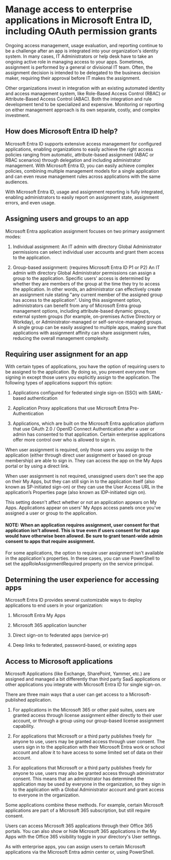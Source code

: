 # Manage access to enterprise applications in Microsoft Entra ID, including OAuth permission grants

Ongoing access management, usage evaluation, and reporting continue to be a challenge after an app is integrated into your organization's identity system. In many cases, IT Administrators or help desk have to take an ongoing active role in managing access to your apps. Sometimes, assignment is performed by a general or divisional IT team. Often, the assignment decision is intended to be delegated to the business decision maker, requiring their approval before IT makes the assignment.

Other organizations invest in integration with an existing automated identity and access management system, like Role-Based Access Control (RBAC) or Attribute-Based Access Control (ABAC). Both the integration and rule development tend to be specialized and expensive. Monitoring or reporting on either management approach is its own separate, costly, and complex investment.

## How does Microsoft Entra ID help?

Microsoft Entra ID supports extensive access management for configured applications, enabling organizations to easily achieve the right access policies ranging from automatic, attribute-based assignment (ABAC or RBAC scenarios) through delegation and including administrator management. With Microsoft Entra ID, you can easily achieve complex policies, combining multiple management models for a single application and can even reuse management rules across applications with the same audiences.

With Microsoft Entra ID, usage and assignment reporting is fully integrated, enabling administrators to easily report on assignment state, assignment errors, and even usage.

## Assigning users and groups to an app

Microsoft Entra application assignment focuses on two primary assignment modes:

1) Individual assignment: An IT admin with directory Global Administrator permissions can select individual user accounts and grant them access to the application.

2) Group-based assignment: (requires Microsoft Entra ID P1 or P2) An IT admin with directory Global Administrator permissions can assign a group to the application. Specific users' access is determined by whether they are members of the group at the time they try to access the application. In other words, an administrator can effectively create an assignment rule stating "any current member of the assigned group has access to the application". Using this assignment option, administrators can benefit from any of Microsoft Entra group management options, including attribute-based dynamic groups, external system groups (for example, on-premises Active Directory or Workday), or Administrator-managed or self-service-managed groups. A single group can be easily assigned to multiple apps, making sure that applications with assignment affinity can share assignment rules, reducing the overall management complexity.

## Requiring user assignment for an app

With certain types of applications, you have the option of requiring users to be assigned to the application. By doing so, you prevent everyone from signing in except those users you explicitly assign to the application. The following types of applications support this option:

1) Applications configured for federated single sign-on (SSO) with SAML-based authentication

2) Application Proxy applications that use Microsoft Entra Pre-Authentication

3) Applications, which are built on the Microsoft Entra application platform that use OAuth 2.0 / OpenID Connect Authentication after a user or admin has consented to that application. Certain enterprise applications offer more control over who is allowed to sign in.

When user assignment is required, only those users you assign to the application (either through direct user assignment or based on group membership) are able to sign in. They can access the app on the My Apps portal or by using a direct link.

When user assignment is not required, unassigned users don't see the app on their My Apps, but they can still sign in to the application itself (also known as SP-initiated sign-on) or they can use the User Access URL in the application’s Properties page (also known as IDP-initiated sign on).

This setting doesn't affect whether or not an application appears on My Apps. Applications appear on users' My Apps access panels once you've assigned a user or group to the application.

#### NOTE: When an application requires assignment, user consent for that application isn't allowed. This is true even if users consent for that app would have otherwise been allowed. Be sure to grant tenant-wide admin consent to apps that require assignment.

For some applications, the option to require user assignment isn't available in the application's properties. In these cases, you can use PowerShell to set the appRoleAssignmentRequired property on the service principal.

## Determining the user experience for accessing apps

Microsoft Entra ID provides several customizable ways to deploy applications to end users in your organization:

1) Microsoft Entra My Apps

2) Microsoft 365 application launcher

3) Direct sign-on to federated apps (service-pr)

4) Deep links to federated, password-based, or existing apps

## Access to Microsoft applications

Microsoft Applications (like Exchange, SharePoint, Yammer, etc.) are assigned and managed a bit differently than third party SaaS applications or other applications you integrate with Microsoft Entra ID for single sign-on.

There are three main ways that a user can get access to a Microsoft-published application.

1) For applications in the Microsoft 365 or other paid suites, users are granted access through license assignment either directly to their user account, or through a group using our group-based license assignment capability.

2) For applications that Microsoft or a third party publishes freely for anyone to use, users may be granted access through user consent. The users sign in to the application with their Microsoft Entra work or school account and allow it to have access to some limited set of data on their account.

3) For applications that Microsoft or a third party publishes freely for anyone to use, users may also be granted access through administrator consent. This means that an administrator has determined the application may be used by everyone in the organization, so they sign in to the application with a Global Administrator account and grant access to everyone in the organization.

Some applications combine these methods. For example, certain Microsoft applications are part of a Microsoft 365 subscription, but still require consent.

Users can access Microsoft 365 applications through their Office 365 portals. You can also show or hide Microsoft 365 applications in the My Apps with the Office 365 visibility toggle in your directory's User settings.

As with enterprise apps, you can assign users to certain Microsoft applications via the Microsoft Entra admin center or, using PowerShell.

